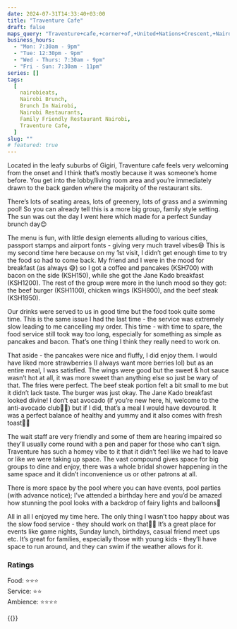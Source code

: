 ```yaml
---
date: 2024-07-31T14:33:40+03:00
title: "Traventure Cafe"
draft: false
maps_query: "Traventure+cafe,+corner+of,+United+Nations+Crescent,+Nairobi"
business_hours:
  - "Mon: 7:30am - 9pm"
  - "Tue: 12:30pm - 9pm"
  - "Wed - Thurs: 7:30am - 9pm"
  - "Fri - Sun: 7:30am - 11pm"
series: []
tags:
  [
    nairobieats,
    Nairobi Brunch,
    Brunch In Nairobi,
    Nairobi Restaurants,
    Family Friendly Restaurant Nairobi,
    Traventure Cafe,
  ]
slug: ""
# featured: true
---
```


Located in the leafy suburbs of Gigiri, Traventure cafe feels very welcoming from the onset and I think that’s mostly because it was someone’s home before. You get into the lobby/living room area and you’re immediately drawn to the back garden where the majority of the restaurant sits.

There’s lots of seating areas, lots of greenery, lots of grass and a swimming pool! So you can already tell this is a more big group, family style setting. The sun was out the day I went here which made for a perfect Sunday brunch day😊

The menu is fun, with little design elements alluding to various cities, passport stamps and airport fonts - giving very much travel vibes😄 This is my second time here because on my 1st visit, I didn’t get enough time to try the food so had to come back. My friend and I were in the mood for breakfast (as always 😅) so I got a coffee and pancakes (KSH700) with bacon on the side (KSH150), while she got the Jane Kado breakfast (KSH1200). The rest of the group were more in the lunch mood so they got: the beef burger (KSH1100), chicken wings (KSH800), and the beef steak (KSH1950).

Our drinks were served to us in good time but the food took quite some time. This is the same issue I had the last time - the service was extremely slow leading to me cancelling my order. This time - with time to spare, the food service still took way too long, especially for something as simple as pancakes and bacon. That’s one thing I think they really need to work on.

That aside - the pancakes were nice and fluffy, I did enjoy them. I would have liked more strawberries (I always want more berries lol) but as an entire meal, I was satisfied. The wings were good but the sweet & hot sauce wasn’t hot at all, it was more sweet than anything else so just be wary of that. The fries were perfect. The beef steak portion felt a bit small to me but it didn’t lack taste. The burger was just okay. The Jane Kado breakfast looked divine! I don’t eat avocado (if you’re new here, hi, welcome to the anti-avocado club👋🏾) but if I did, that’s a meal I would have devoured. It was a perfect balance of healthy and yummy and it also comes with fresh toast👌🏾

The wait staff are very friendly and some of them are hearing impaired so they’ll usually come round with a pen and paper for those who can’t sign. Traventure has such a homey vibe to it that it didn’t feel like we had to leave or like we were taking up space. The vast compound gives space for big groups to dine and enjoy, there was a whole bridal shower happening in the same space and it didn’t inconvenience us or other patrons at all.

There is more space by the pool where you can have events, pool parties (with advance notice); I’ve attended a birthday here and you’d be amazed how stunning the pool looks with a backdrop of fairy lights and balloons🎈

All in all I enjoyed my time here. The only thing I wasn’t too happy about was the slow food service - they should work on that👌🏾 It’s a great place for events like game nights, Sunday lunch, birthdays, casual friend meet ups etc. It’s great for families, especially those with young kids - they’ll have space to run around, and they can swim if the weather allows for it.

### Ratings

Food: ⭐️⭐️⭐️<br>
Service: ⭐️⭐️<br>
Ambience: ⭐️⭐️⭐️⭐️<br>

{{<remote-image-gallery key="traventure-cafe">}}
